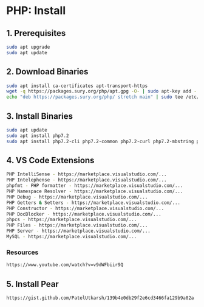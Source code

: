 # PHP: Install

## 1. Prerequisites

```sh
sudo apt upgrade
sudo apt update
```

## 2. Download Binaries

```sh
sudo apt install ca-certificates apt-transport-https 
wget -q https://packages.sury.org/php/apt.gpg -O- | sudo apt-key add -
echo "deb https://packages.sury.org/php/ stretch main" | sudo tee /etc/apt/sources.list.d/php.list
```

## 3. Install Binaries

```sh
sudo apt update
sudo apt install php7.2
sudo apt install php7.2-cli php7.2-common php7.2-curl php7.2-mbstring php7.2-mysql php7.2-xml
```

## 4. VS Code Extensions

```sh
PHP IntelliSense - https://marketplace.visualstudio.com/...
PHP Intelephense - https://marketplace.visualstudio.com/...
phpfmt - PHP formatter - https://marketplace.visualstudio.com/...
PHP Namespace Resolver - https://marketplace.visualstudio.com/...
PHP Debug - https://marketplace.visualstudio.com/...
PHP Getters & Setters - https://marketplace.visualstudio.com/...
PHP Constructor - https://marketplace.visualstudio.com/...
PHP DocBlocker - https://marketplace.visualstudio.com/...
phpcs - https://marketplace.visualstudio.com/...
PHP Files - https://marketplace.visualstudio.com/...
PHP Server - https://marketplace.visualstudio.com/...
MySQL - https://marketplace.visualstudio.com/...
```

### Resources

```html
https://www.youtube.com/watch?v=v9dWFbiir9Q
```

## 5. Install Pear

```html
https://gist.github.com/PatelUtkarsh/139b4e0db29f2e6cd3466fa129b9a02a
```
